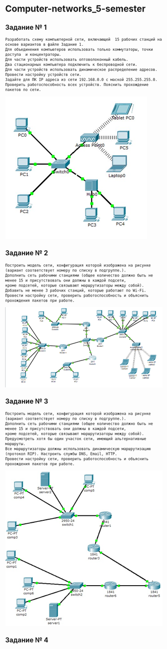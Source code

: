 # Computer-networks_5-semester

## Задание № 1 
```
Разработать схему компьютерной сети, включающей  15 рабочих станций на основе вариантов в файле Задание 1. 
Для объединения компьютеров использовать только коммутаторы, точки доступа  и концентраторы.
Для части устройств использовать оптоволоконный кабель.  
Два стационарных компьютера подключить к беспроводной сети.
Для части устройств использовать динамическое распределение адресов. Провести настройку устройств сети.  
Задайте для ПК IP адреса из сети 192.168.0.0 с маской 255.255.255.0.
Проверить работоспособность всех устройств. Пояснить прохождение пакетов по сети.
```
![image](https://github.com/NIOHOMY/Computer-networks_5-semester/raw/main/CN/imgs/cn1.png)

## Задание № 2
```
Построить модель сети, конфигурация которой изображена на рисунке (вариант соответствует номеру по списку в подгруппе.). 
Дополнить сеть рабочими станциями (общее количество должно быть не менее 15 и присутствовать они должны в каждой подсети,
кроме подсетей, которые связывают маршрутизаторы между собой). 
Добавить не менее 3 рабочих станций, которые работают по Wi-Fi.
Провести настройку сети, проверить работоспособность и объяснить прохождения пакетов при работе. 
```
![image](https://github.com/NIOHOMY/Computer-networks_5-semester/raw/main/CN/imgs/cn2.png)

## Задание № 3
```
Построить модель сети, конфигурация которой изображена на рисунке (вариант соответствует номеру по списку в подгруппе.). 
Дополнить сеть рабочими станциями (общее количество должно быть не менее 15 и присутствовать они должны в каждой подсети,
кроме подсетей, которые связывают маршрутизаторы между собой). 
Предусмотреть хотя бы один участок сети, имеющий альтернативные маршруты. 
Все маршрутизаторы должны использовать динамическую маршрутизацию (протокол RIP). Настроить службы DNS, Email, HTTP. 
Провести настройку сети, проверить работоспособность и объяснить прохождения пакетов при работе.
```
![image](https://github.com/NIOHOMY/Computer-networks_5-semester/raw/main/CN/imgs/cn3.png)

## Задание № 4
